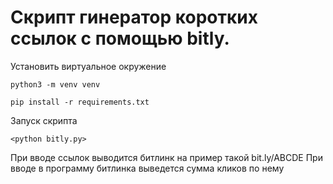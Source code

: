 #  Скрипт гинератор коротких ссылок с помощью bitly.

Установить виртуальное окружение

    python3 -m venv venv

    pip install -r requirements.txt

Запуск скрипта 

    <python bitly.py>

При вводе ссылок выводится битлинк на пример такой bit.ly/ABCDE
При вводе в программу битлинка выведется сумма кликов по нему